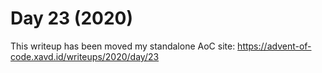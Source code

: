 # Day 23 (2020)

This writeup has been moved my standalone AoC site: https://advent-of-code.xavd.id/writeups/2020/day/23

